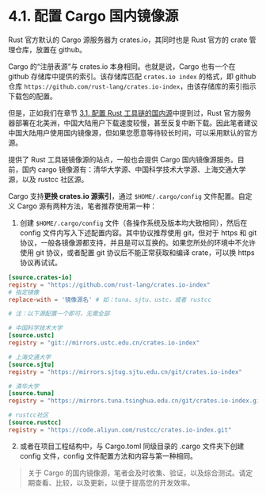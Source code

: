 # 4.1. 配置 Cargo 国内镜像源

Rust 官方默认的 Cargo 源服务器为 crates.io，其同时也是 Rust 官方的 crate 管理仓库，放置在 github。

Cargo 的“注册表源”与 crates.io 本身相同。也就是说，Cargo 也有一个在 github 存储库中提供的索引。该存储库匹配 `crates.io index` 的格式，即 github 仓库 `https://github.com/rust-lang/crates.io-index`，由该存储库的索引指示下载包的配置。

但是，正如我们在章节 [3.1. 配置 Rust 工具链的国内源](../3-env/3.1-rust-toolchain-cn.md)中提到过，Rust 官方服务器部署在北美洲，中国大陆用户下载速度较慢，甚至反复中断下载。因此笔者建议中国大陆用户使用国内镜像源，但如果您愿意等待较长时间，可以采用默认的官方源。

提供了 Rust 工具链镜像源的站点，一般也会提供 Cargo 国内镜像源服务。目前，国内 cargo 镜像源有：清华大学源、中国科学技术大学源、上海交通大学源，以及 rustcc 社区源。

Cargo 支持**更换 crates.io 源索引**，通过 `$HOME/.cargo/config` 文件配置。自定义 Cargo 源有两种方法，笔者推荐使用第一种：

1. 创建 `$HOME/.cargo/config` 文件（各操作系统及版本均大致相同），然后在 config 文件内写入下述配置内容。其中协议推荐使用 git，但对于 https 和 git 协议，一般各镜像源都支持，并且是可以互换的。如果您所处的环境中不允许使用 git 协议，或者配置 git 协议后不能正常获取和编译 crate，可以换 https 协议再试试。

``` toml
[source.crates-io]
registry = "https://github.com/rust-lang/crates.io-index"
# 指定镜像
replace-with = '镜像源名' # 如：tuna、sjtu、ustc，或者 rustcc

# 注：以下源配置一个即可，无需全部

# 中国科学技术大学
[source.ustc]
registry = "git://mirrors.ustc.edu.cn/crates.io-index"

# 上海交通大学
[source.sjtu]
registry = "https://mirrors.sjtug.sjtu.edu.cn/git/crates.io-index"

# 清华大学
[source.tuna]
registry = "https://mirrors.tuna.tsinghua.edu.cn/git/crates.io-index.git"

# rustcc社区
[source.rustcc]
registry = "https://code.aliyun.com/rustcc/crates.io-index.git"
```

2. 或者在项目工程结构中，与 Cargo.toml 同级目录的 .cargo 文件夹下创建 config 文件，config 文件配置方法和内容与第一种相同。

> 关于 Cargo 的国内镜像源，笔者会及时收集、验证，以及综合测试。请定期查看、比较，以及更新，以便于提高您的开发效率。
